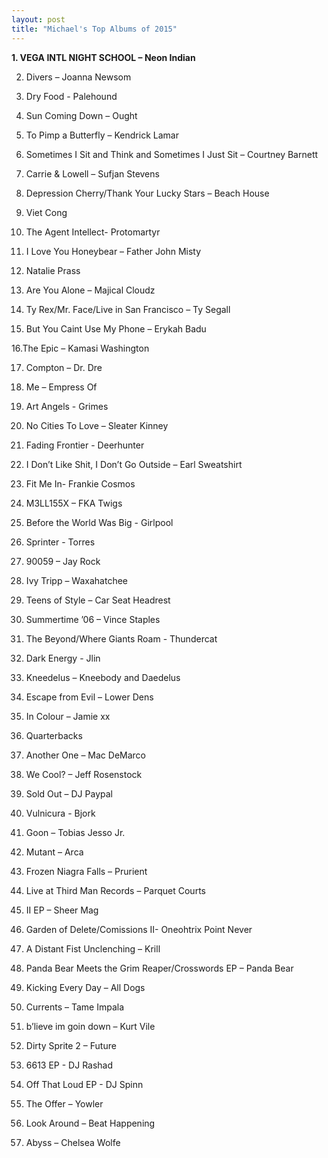 ```yaml
---
layout: post
title: "Michael's Top Albums of 2015"
---
```


**1. VEGA INTL NIGHT SCHOOL – Neon Indian**

2. Divers – Joanna Newsom

3. Dry Food - Palehound

4. Sun Coming Down – Ought

5. To Pimp a Butterfly – Kendrick Lamar

6. Sometimes I Sit and Think and Sometimes I Just Sit – Courtney Barnett

7. Carrie & Lowell – Sufjan Stevens

8. Depression Cherry/Thank Your Lucky Stars – Beach House

9. Viet Cong

10. The Agent Intellect- Protomartyr

11. I Love You Honeybear – Father John Misty

12. Natalie Prass

13. Are You Alone – Majical Cloudz

14. Ty Rex/Mr. Face/Live in San Francisco – Ty Segall

15. But You Caint Use My Phone – Erykah Badu

16.The Epic – Kamasi Washington

17. Compton – Dr. Dre

18. Me – Empress Of

19. Art Angels - Grimes

20. No Cities To Love – Sleater Kinney

21. Fading Frontier - Deerhunter

22. I Don’t Like Shit, I Don’t Go Outside – Earl Sweatshirt

23. Fit Me In- Frankie Cosmos

24. M3LL155X – FKA Twigs

25. Before the World Was Big - Girlpool

26. Sprinter - Torres

27. 90059 – Jay Rock

28. Ivy Tripp – Waxahatchee

29. Teens of Style – Car Seat Headrest

30. Summertime ’06 – Vince Staples

31. The Beyond/Where Giants Roam - Thundercat

32. Dark Energy - Jlin

33. Kneedelus – Kneebody and Daedelus

34. Escape from Evil – Lower Dens

35. In Colour – Jamie xx

36. Quarterbacks

37. Another One – Mac DeMarco

38. We Cool? – Jeff Rosenstock

39. Sold Out – DJ Paypal

40. Vulnicura - Bjork

41. Goon – Tobias Jesso Jr.

42. Mutant – Arca 

43. Frozen Niagra Falls – Prurient

44. Live at Third Man Records – Parquet Courts

45. II EP – Sheer Mag

46. Garden of Delete/Comissions II- Oneohtrix Point Never

47. A Distant Fist Unclenching – Krill

48. Panda Bear Meets the Grim Reaper/Crosswords EP – Panda Bear

49. Kicking Every Day – All Dogs

50. Currents – Tame Impala

51. b’lieve im goin down – Kurt Vile

52. Dirty Sprite 2 – Future

53. 6613 EP - DJ Rashad

54. Off That Loud EP - DJ Spinn 

55. The Offer – Yowler

56. Look Around – Beat Happening

57. Abyss – Chelsea Wolfe

